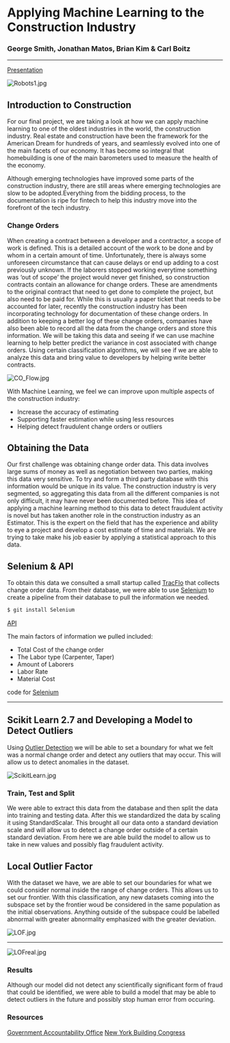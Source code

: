 # Applying Machine Learning to the Construction Industry
### George Smith, Jonathan Matos, Brian Kim & Carl Boitz
---

[Presentation](https://docs.google.com/presentation/d/1HTvjE3Lpj_gK-j8ycyKAu3bLvQA1haeJUFuT9r4qeNk/edit?usp=sharing)

![Robots1.jpg](Images/Robots1.jpg)



## Introduction to Construction

For our final project, we are taking a look at how we can apply machine learning to one of the oldest industries in the world, the construction industry. Real estate and construction have been the framework for the American Dream for hundreds of years, and  seamlessly evolved into one of the main facets of our economy. It has become so integral that homebuilding is one of the main barometers used to measure the health of the economy. 

Although emerging technologies have improved some parts of the construction industry, there are still areas where emerging technologies are slow to be adopted.Everything from the bidding process, to the documentation is ripe for fintech to help this industry move into the forefront of the tech industry.

### Change Orders
When creating a contract between a developer and a contractor, a scope of work is defined. This is a detailed account of the work to be done and by whom in a certain amount of time. Unfortunately, there is always some unforeseen circumstance that can cause delays or end up adding to a cost previously unknown. If the laborers stopped working everytime something was ‘out of scope’ the project would never get finished, so construction contracts contain an allowance for change orders. These are amendments to the original contract that need to get done to complete the project, but also need to be paid for. While this is usually a paper ticket that needs to be accounted for later, recently the construction industry has been incorporating technology for documentation of these change orders. In addition to keeping a better log of these change orders, companies have also been able to record all the data from the change orders and store this information. We will be taking this data and seeing if we can use machine learning to help better predict the variance in cost associated with change orders. Using certain classification algorithms, we will see if we are able to analyze this data and bring value to developers by helping write better contracts.

   ![CO_Flow.jpg](Images/CO_Flow.png)

With Machine Learning, we feel we can improve upon multiple aspects of the construction industry:
- Increase the accuracy of estimating
- Supporting faster estimation while using less resources
 - Helping detect fraudulent change orders or outliers

## Obtaining  the Data
Our first challenge was obtaining change order data. This data involves large sums of money as well as negotiation between two parties, making this data very sensitive. To try and form a third party database with this information would be unique in its value. The construction industry is very segmented, so aggregating this data from all the different companies is not only difficult, it may have never been documented before. 
This idea of applying a machine learning method to this data to detect fraudulent activity is novel but has taken another role in the construction industry as an Estimator. This is the expert on the field that has the experience and ability to eye a project and develop a cost estimate of time and materials. We are trying to take make his job easier by applying a statistical approach to this data.


## Selenium & API
To obtain this data we consulted a small startup called [TracFlo](https://tracfloapp.com/) that collects change order data. From their database, we were able to use [Selenium](https://selenium-python.readthedocs.io/) to create a pipeline from their database to pull the information we needed.

```bash
$ git install Selenium
```


[API](Images/Selenium.gif)

 The main factors of information we pulled included:
- Total Cost of the change order
- The Labor type (Carpenter, Taper)
- Amount of Laborers
- Labor Rate
- Material Cost

code for [Selenium](Code/Selenium.ipynb)

--- 
## Scikit Learn 2.7 and Developing a Model to Detect Outliers

Using [Outlier Detection](https://scikit-learn.org/stable/modules/outlier_detection.html) we will be able to set a boundary for what we felt was a normal change order and detect any outliers that may occur. This will allow us to detect anomalies in the dataset. 

![ScikitLearn.jpg](Images/ScikitLearn.png)

### Train, Test and Split
We were able to extract this data from the database and then split the data into training and testing data. After this we standardized the data by scaling it using StandardScalar.  This brought all our data onto a standard deviation scale and will allow us to detect a change order outside of a certain standard deviation. From here we are able build the model to allow us to take in new values and possibly flag fraudulent activity.

## Local Outlier Factor
With the dataset we have, we are able to set our boundaries for what we could consider normal inside the range of change orders. This allows us to set our frontier. With this classification, any new datasets coming into the subspace set by the frontier woud be considered in the same population as the initial observations. Anything outside of the subspace could be labelled abnormal with greater abnormality emphasized with the greater deviation.

![LOF.jpg](Images/LOF.png)

---

![LOFreal.jpg](Images/LOFreal.png)

### Results
   Although our model did not detect any scientifically significant form of fraud that could be identified, we were able to build a model that may be able to detect outliers in the future and possibly stop human error from occuring.

### Resources
[Government Accountability Office](https://www.gao.gov/products/GAO-19-500?utm_medium=social&utm_source=twitter&utm_campaign=usgao)
[New York Building Congress](https://www.buildingcongress.com/advocacy-and-reports/reports-and-analysis/Construction-Outlook-2017-2019.html)